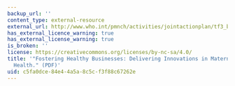 ```yaml
---
backup_url: ''
content_type: external-resource
external_url: http://www.who.int/pmnch/activities/jointactionplan/tf3_business_models.pdf
has_external_licence_warning: true
has_external_license_warning: true
is_broken: ''
license: https://creativecommons.org/licenses/by-nc-sa/4.0/
title: '"Fostering Healthy Businesses: Delivering Innovations in Maternal and Child
  Health." (PDF)'
uid: c5fa0dce-84e4-4a5a-8c5c-f3f88c67262e
---
```

